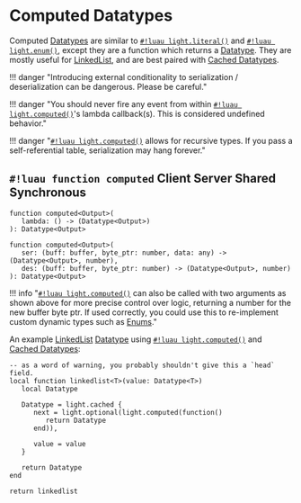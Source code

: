 # Computed Datatypes

Computed [Datatypes](../index.md) are similar to [`#!luau light.literal()`](./literal.md) and
[`#!luau light.enum()`](./enums.md), except they are a function which returns a [Datatype](../index.md). They are mostly
useful for <a href="https://en.wikipedia.org/wiki/Linked_list" target="_blank">LinkedList</a>, and are best paired with
[Cached Datatypes](./cached.md).

!!! danger "Introducing external conditionality to serialization / deserialization can be dangerous. Please be careful."

!!! danger "You should never fire any event from within [`#!luau light.computed()`](./computed.md)'s lambda callback(s). This is considered undefined behavior."

!!! danger "[`#!luau light.computed()`](./computed.md) allows for recursive types. If you pass a self-referential table, serialization may hang forever."

## `#!luau function computed` <span class="md-tag md-tag-icon md-tag--client">Client</span> <span class="md-tag md-tag-icon md-tag--server">Server</span> <span class="md-tag md-tag-icon md-tag--shared">Shared</span> <span class="md-tag md-tag-icon md-tag--sync">Synchronous</span>

```luau
function computed<Output>(
   lambda: () -> (Datatype<Output>)
): Datatype<Output>
```

```luau
function computed<Output>(
   ser: (buff: buffer, byte_ptr: number, data: any) -> (Datatype<Output>, number),
   des: (buff: buffer, byte_ptr: number) -> (Datatype<Output>, number)
): Datatype<Output>
```

!!! info "[`#!luau light.computed()`](./computed.md) can also be called with two arguments as shown above for more precise control over logic, returning a number for the new buffer byte ptr. If used correctly, you could use this to re-implement custom dynamic types such as [Enums](./enums.md)."

An example <a href="https://en.wikipedia.org/wiki/Linked_list" target="_blank">LinkedList</a> [Datatype](../index.md)
using [`#!luau light.computed()`](./computed.md) and [Cached Datatypes](./cached.md):

```luau title="linked_list.luau"
-- as a word of warning, you probably shouldn't give this a `head` field.
local function linkedlist<T>(value: Datatype<T>)
   local Datatype

   Datatype = light.cached {
      next = light.optional(light.computed(function()
         return Datatype
      end)),
      
      value = value
   }

   return Datatype
end

return linkedlist
```
